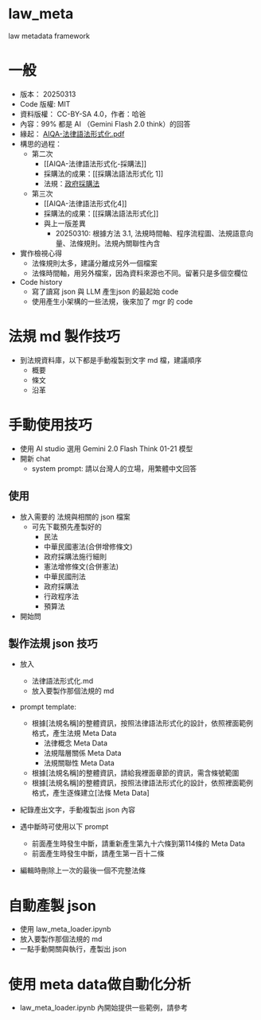 # law_meta
law metadata framework

# 一般
- 版本： 20250313
- Code 版權: MIT
- 資料版權： CC-BY-SA 4.0，作者：哈爸
- 內容：99% 都是 AI （Gemini Flash 2.0 think）的回答
- 緣起： [AIQA-法律語法形式化.pdf](https://drive.google.com/open?id=1v_5KyygdGDIiQRRuC5RpMcKzbdaKPYUQ&usp=drive_copy)
- 構思的過程：
	- 第二次
		- [[AIQA-法律語法形式化-採購法]]
		- 採購法的成果：[[採購法語法形式化 1]]
		- 法規：[政府採購法](https://law.moj.gov.tw/LawClass/LawAll.aspx?pcode=A0030057) 
	- 第三次
		- [[AIQA-法律語法形式化4]]
		- 採購法的成果：[[採購法語法形式化]]
        - 與上一版差異
	        - 20250310: 根據方法 3.1, 法規時間軸、程序流程圖、法規語意向量、法條規則。法規內關聯性內含
- 實作檢視心得
	- 法條規則太多，建議分離成另外一個檔案
	- 法條時間軸，用另外檔案，因為資料來源也不同。留著只是多個空欄位
- Code history
    - 寫了讀寫 json 與 LLM 產生json 的最起始 code
    - 使用產生小架構的一些法規，後來加了 mgr 的 code 

# 法規 md 製作技巧
- 到法規資料庫，以下都是手動複製到文字 md 檔，建議順序
	- 概要
	- 條文
	- 沿革
# 手動使用技巧
- 使用 AI studio 選用 Gemini 2.0 Flash Think 01-21 模型
- 開新 chat
	- system prompt: 請以台灣人的立場，用繁體中文回答

## 使用
- 放入需要的 法規與相關的 json 檔案
	- 可先下載預先產製好的
		- 民法
		- 中華民國憲法(合併增修條文)
		- 政府採購法施行細則
		- 憲法增修條文(合併憲法)
		- 中華民國刑法
		- 政府採購法
		- 行政程序法
		- 預算法
- 開始問

## 製作法規 json 技巧
- 放入
	- 法律語法形式化.md
	- 放入要製作那個法規的 md

- prompt template:
	- 根據[法規名稱]的整體資訊，按照法律語法形式化的設計，依照裡面範例格式，產生法規 Meta Data
		- 法律概念 Meta Data
		- 法規階層關係 Meta Data
		- 法規關聯性 Meta Data
	- 根據[法規名稱]的整體資訊，請給我裡面章節的資訊，需含條號範圍
	- 根據[法規名稱]的整體資訊，按照法律語法形式化的設計，依照裡面範例格式，產生逐條建立[法條 Meta Data]
- 紀錄產出文字，手動複製出 json 內容
- 遇中斷時可使用以下 prompt
	- 前面產生時發生中斷，請重新產生第九十六條到第114條的 Meta Data
	- 前面產生時發生中斷，請產生第一百十二條
- 編輯時刪除上一次的最後一個不完整法條

# 自動產製 json 

- 使用 law_meta_loader.ipynb
- 放入要製作那個法規的 md
- 一點手動開關與執行，產製出 json

# 使用 meta data做自動化分析
- law_meta_loader.ipynb 內開始提供一些範例，請參考